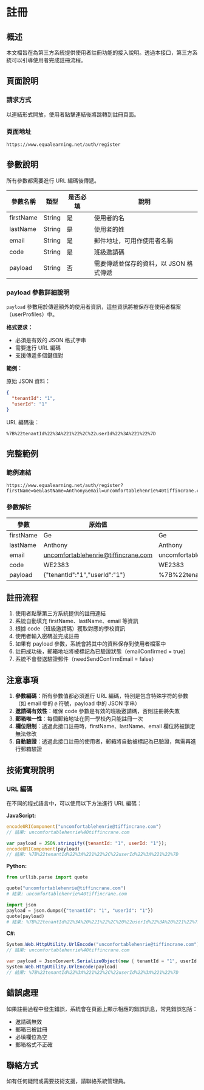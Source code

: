# 註冊

## 概述

本文檔旨在為第三方系統提供使用者註冊功能的接入說明。透過本接口，第三方系統可以引導使用者完成註冊流程。

## 頁面說明

### 請求方式

以連結形式開放，使用者點擊連結後將跳轉到註冊頁面。

### 頁面地址

```
https://www.equalearning.net/auth/register
```

## 參數說明

所有參數都需要進行 URL 編碼後傳遞。

| 參數名稱 | 類型 | 是否必填 | 說明 |
|---------|------|---------|------|
| firstName | String | 是 | 使用者的名 |
| lastName | String | 是 | 使用者的姓 |
| email | String | 是 | 郵件地址，可用作使用者名稱 |
| code | String | 是 | 班級邀請碼 |
| payload | String | 否 | 需要傳遞並保存的資料，以 JSON 格式傳遞 |

### payload 參數詳細說明

`payload` 參數用於傳遞額外的使用者資訊，這些資訊將被保存在使用者檔案（userProfiles）中。

**格式要求：**
- 必須是有效的 JSON 格式字串
- 需要進行 URL 編碼
- 支援傳遞多個鍵值對

**範例：**

原始 JSON 資料：
```json
{
  "tenantId": "1",
  "userId": "1"
}
```

URL 編碼後：
```
%7B%22tenantId%22%3A%221%22%2C%22userId%22%3A%221%22%7D
```

## 完整範例

### 範例連結

```
https://www.equalearning.net/auth/register?firstName=Ge&lastName=Anthony&email=uncomfortablehenrie%40tiffincrane.com&code=WE2383&payload=%7B%22tenantId%22%3A%221%22%2C%22userId%22%3A%221%22%7D
```

### 參數解析

| 參數 | 原始值 | 編碼後的值 |
|-----|--------|-----------|
| firstName | Ge | Ge |
| lastName | Anthony | Anthony |
| email | uncomfortablehenrie@tiffincrane.com | uncomfortablehenrie%40tiffincrane.com |
| code | WE2383 | WE2383 |
| payload | {"tenantId":"1","userId":"1"} | %7B%22tenantId%22%3A%221%22%2C%22userId%22%3A%221%22%7D |

## 註冊流程

1. 使用者點擊第三方系統提供的註冊連結
2. 系統自動填充 firstName、lastName、email 等資訊
3. 根據 code（班級邀請碼）獲取對應的學校資訊
4. 使用者輸入密碼並完成註冊
5. 如果有 payload 參數，系統會將其中的資料保存到使用者檔案中
6. 註冊成功後，郵箱地址將被標記為已驗證狀態（emailConfirmed = true）
7. 系統不會發送驗證郵件（needSendConfirmEmail = false）

## 注意事項

1. **參數編碼**：所有參數值都必須進行 URL 編碼，特別是包含特殊字符的參數（如 email 中的 `@` 符號，payload 中的 JSON 字串）
2. **邀請碼有效性**：確保 code 參數是有效的班級邀請碼，否則註冊將失敗
3. **郵箱唯一性**：每個郵箱地址在同一學校內只能註冊一次
4. **欄位限制**：透過此接口註冊時，firstName、lastName、email 欄位將被鎖定無法修改
5. **自動驗證**：透過此接口註冊的使用者，郵箱將自動被標記為已驗證，無需再進行郵箱驗證

## 技術實現說明

### URL 編碼

在不同的程式語言中，可以使用以下方法進行 URL 編碼：

**JavaScript:**
```javascript
encodeURIComponent("uncomfortablehenrie@tiffincrane.com")
// 結果: uncomfortablehenrie%40tiffincrane.com

var payload = JSON.stringify({tenantId: "1", userId: "1"});
encodeURIComponent(payload)
// 結果: %7B%22tenantId%22%3A%221%22%2C%22userId%22%3A%221%22%7D
```

**Python:**
```python
from urllib.parse import quote

quote("uncomfortablehenrie@tiffincrane.com")
# 結果: uncomfortablehenrie%40tiffincrane.com

import json
payload = json.dumps({"tenantId": "1", "userId": "1"})
quote(payload)
# 結果: %7B%22tenantId%22%3A%20%221%22%2C%20%22userId%22%3A%20%221%22%7D
```

**C#:**
```csharp
System.Web.HttpUtility.UrlEncode("uncomfortablehenrie@tiffincrane.com")
// 結果: uncomfortablehenrie%40tiffincrane.com

var payload = JsonConvert.SerializeObject(new { tenantId = "1", userId = "1" });
System.Web.HttpUtility.UrlEncode(payload)
// 結果: %7B%22tenantId%22%3A%221%22%2C%22userId%22%3A%221%22%7D
```

## 錯誤處理

如果註冊過程中發生錯誤，系統會在頁面上顯示相應的錯誤訊息，常見錯誤包括：

- 邀請碼無效
- 郵箱已被註冊
- 必填欄位為空
- 郵箱格式不正確

## 聯絡方式

如有任何疑問或需要技術支援，請聯絡系統管理員。

